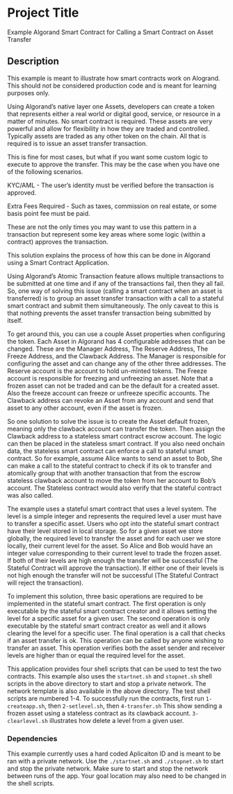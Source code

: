 # Project Title

Example Algorand Smart Contract for Calling a Smart Contract on Asset Transfer

## Description
This example is meant to illustrate how smart contracts work on Alogrand. This should not be considered production code and is meant for learning purposes only.

Using Algorand’s native layer one Assets, developers can create a token that represents either a real world or digital good, service, or resource in a matter of minutes. No smart contract is required. These assets are very powerful and allow for flexibility in how they are traded and controlled. Typically assets are traded as any other token on the chain. All that is required is to issue an asset transfer transaction.

This is fine for most cases, but what if you want some custom logic to execute to approve the transfer. This may be the case when you have one of the following scenarios.

KYC/AML - The user’s identity must be verified before the transaction is approved.

Extra Fees Required - Such as taxes, commission on real estate, or some basis point fee must be paid.

These are not the only times you may want to use this pattern in a transaction but represent some key areas where some logic (within a contract) approves the transaction.

This solution explains the process of how this can be done in Algorand using a Smart Contract Application.

Using Algorand’s Atomic Transaction feature allows multiple transactions to be submitted at one time and if any of the transactions fail, then they all fail. So, one way of solving this issue (calling a smart contract when an asset is transferred) is to group an asset transfer transaction with a call to a stateful smart contract and submit them simultaneously. The only caveat to this is that nothing prevents the asset transfer transaction being submitted by itself. 

To get around this, you can use a couple Asset properties when configuring the token. Each Asset in Algorand has 4 configurable addresses that can be changed. These are the Manager Address, The Reserve Address, The Freeze Address, and the Clawback Address.  The Manager is responsible for configuring the asset and can change any of the other three addresses. The Reserve account is the account to hold un-minted tokens. The Freeze account is responsible for freezing and unfreezing an asset. Note that a frozen asset can not be traded and can be the default for a created asset. Also the freeze account can freeze or unfreeze specific accounts. The Clawback address can revoke an Asset from any account and send that asset to any other account, even if the asset is frozen. 

So one solution to solve the issue is to create the Asset default frozen, meaning only the clawback account can transfer the token. Then assign the Clawback address to a stateless smart contract escrow account. The logic can then be placed in the stateless smart contract. If you also need onchain data, the stateless smart contract can enforce a call to stateful smart contract. So for example, assume Alice wants to send an asset to Bob, She can make a call to the stateful contract to check if its ok to transfer and atomically group that with another transaction that from the escrow stateless clawback account to move the token from her account to Bob’s account. The Stateless contract would also verify that the stateful contract was also called.

The example uses a stateful smart contract that uses a level system. The level is a simple integer and represents the required level a user must have to transfer a specific asset.  Users who opt into the stateful smart contract have their level stored in local storage. So for a given asset we store globally, the required level to transfer the asset and for each user we store locally, their current level for the asset.  So Alice and Bob would have an integer value corresponding to their current level to trade the frozen asset. If both of their levels are high enough the transfer will be successful (The Stateful Contract will approve the transaction). If either one of their levels is not high enough the transfer will not be successful (The Stateful Contract will reject the transaction).

To implement this solution, three basic operations are required to be implemented in the stateful smart contract. The first operation is only executable by the stateful smart contract creator and it allows setting the level for a specific asset for a given user. The second operation is only executable by the stateful smart contract creator as well and it allows clearing the level for a specific user. The final operation is a call that checks if an asset transfer is ok. This operation can be called by anyone wishing to transfer an asset. This operation verifies both the asset sender and receiver levels are higher than or equal the required level for the asset.

This application provides four shell scripts that can be used to test the two contracts. This example also uses the `startnet.sh` and `stopnet.sh` shell scripts in the above directory to start and stop a private network. The network template is also available in the above directory. The test shell scripts are numbered 1-4. To successfully run the contracts, first run `1-createapp.sh`, then `2-setlevel.sh`, then `4-transfer.sh` This show sending a frozen asset using a stateless contract as its clawback account. `3-clearlevel.sh` illustrates how delete a level from a given user.


### Dependencies
This example currently uses a hard coded Aplicaiton ID and is meant to be ran with a private network. Use the `./startnet.sh` and `./stopnet.sh` to start and stop the private network. Make sure to start and stop the network between runs of the app. Your goal location may also need to be changed in the shell scripts.
